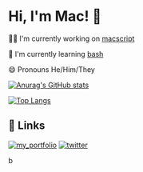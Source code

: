 
# Hi, I'm Mac! 👋


👩‍💻 I'm currently working on [macscript](https://github.com/itsmaclol/macscript)

🧠 I'm currently learning [bash](https://www.gnu.org/software/bash/)


😄 Pronouns He/Him/They

[![Anurag's GitHub stats](https://github-readme-stats.vercel.app/api?username=itsmaclol)](https://github.com/anuraghazra/github-readme-stats)

[![Top Langs](https://github-readme-stats.vercel.app/api/top-langs/?username=itsmaclol)](https://github.com/anuraghazra/github-readme-stats)

## 🔗 Links
[![my_portfolio](https://img.shields.io/badge/my_portfolio-000?style=for-the-badge&logo=ko-fi&logoColor=white)](https://mac.planks.ml)
[![twitter](https://img.shields.io/badge/twitter-1DA1F2?style=for-the-badge&logo=twitter&logoColor=white)](https://twitter.com/itsmaclol)

b

